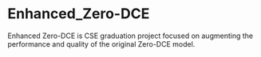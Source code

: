 # Enhanced_Zero-DCE
Enhanced Zero-DCE is CSE graduation project focused on augmenting the performance and quality of the original Zero-DCE model.
